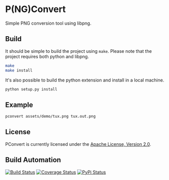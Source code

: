 # P(NG)Convert

Simple PNG conversion tool using libpng.

## Build

It should be simple to build the project using `make`. Please note that the project requires both python and libpng.

```bash
make
make install
```

It's also possible to build the python extension and install in a local machine.

```bash
python setup.py install
```

## Example

```bash
pconvert assets/demo/tux.png tux.out.png
```

## License

PConvert is currently licensed under the [Apache License, Version 2.0](http://www.apache.org/licenses/).

## Build Automation

[![Build Status](https://travis-ci.org/hivesolutions/pconvert.svg?branch=master)](https://travis-ci.org/hivesolutions/pconvert)
[![Coverage Status](https://coveralls.io/repos/hivesolutions/pconvert/badge.svg?branch=master)](https://coveralls.io/r/hivesolutions/pconvert?branch=master)
[![PyPi Status](https://img.shields.io/pypi/v/pconvert-python.svg)](https://pypi.python.org/pypi/pconvert-python)
